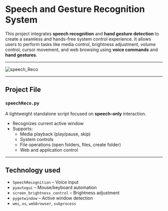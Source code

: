 # Speech and Gesture Recognition System

This project integrates **speech recognition** and **hand gesture detection** to create a seamless and hands-free system control experience. It allows users to perform tasks like media control, brightness adjustment, volume control, cursor movement, and web browsing using **voice commands** and **hand gestures**.

---    

![speech_Reco](https://github.com/user-attachments/assets/55a96da3-49a2-4672-9459-1b3703cd22f5)


---

## Project File

### `speechReco.py`
A lightweight standalone script focused on **speech-only** interaction.

- Recognizes current active window
- Supports:
  - Media playback (play/pause, skip)
  - System controls
  - File operations (open folders, files, create folder)
  - Web and application control
---
## Technology used
  - `SpeechRecognition` – Voice input
  - `pyautogui` – Mouse/keyboard automation
  - `screen_brightness_control` – Brightness adjustment
  - `pygetwindow` – Active window detection
  - `wmi`, `os`, `webbrowser`, `subprocess`
